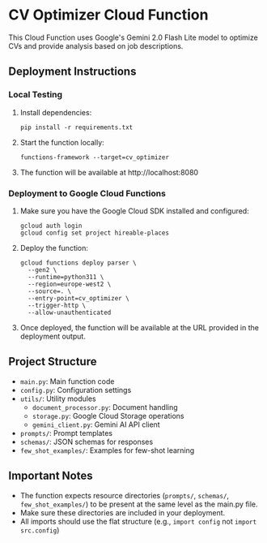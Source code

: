# CV Optimizer Cloud Function

This Cloud Function uses Google's Gemini 2.0 Flash Lite model to optimize CVs and provide analysis based on job descriptions.

## Deployment Instructions

### Local Testing

1. Install dependencies:
   ```
   pip install -r requirements.txt
   ```

2. Start the function locally:
   ```
   functions-framework --target=cv_optimizer
   ```

3. The function will be available at http://localhost:8080

### Deployment to Google Cloud Functions

1. Make sure you have the Google Cloud SDK installed and configured:
   ```
   gcloud auth login
   gcloud config set project hireable-places
   ```

2. Deploy the function:
   ```
   gcloud functions deploy parser \
     --gen2 \
     --runtime=python311 \
     --region=europe-west2 \
     --source=. \
     --entry-point=cv_optimizer \
     --trigger-http \
     --allow-unauthenticated
   ```

3. Once deployed, the function will be available at the URL provided in the deployment output.

## Project Structure

- `main.py`: Main function code
- `config.py`: Configuration settings
- `utils/`: Utility modules
  - `document_processor.py`: Document handling
  - `storage.py`: Google Cloud Storage operations
  - `gemini_client.py`: Gemini AI API client
- `prompts/`: Prompt templates
- `schemas/`: JSON schemas for responses
- `few_shot_examples/`: Examples for few-shot learning

## Important Notes

- The function expects resource directories (`prompts/`, `schemas/`, `few_shot_examples/`) to be present at the same level as the main.py file.
- Make sure these directories are included in your deployment.
- All imports should use the flat structure (e.g., `import config` not `import src.config`) 
